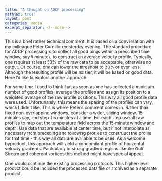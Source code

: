 ```yaml
---
title: "A thought on ADCP processing"
mathjax: true
layout: post
categories: media
excerpt_separator: <!--more-->
---
```


This is a brief rather technical comment. It is based on a conversation with my colleague Peter Cornillon yesterday evening. The standard procedure for ADCP processing is to collect all good pings within a prescribed time window, say 5 minutes, to construct an average velocity profile. Typically, one requires at least 50% of the raw data to be acceptable, otherwise no output. Of course, one can lower the threshold to 30% or even less. Although the resulting profile will be noisier, it will be based on good data. Here I’d like to explore another approach.
 <!--more-->

For some time I used to think that as soon as one has collected a minimum number of good profiles, average the profiles and assign its position to a weighted average of the raw profile positions. This way all good profile data were used. Unfortunately, this means the spacing of the profiles can vary, which I didn’t like. This is where Peter’s comment comes in. Rather than fixed non-overlapping windows, consider a wider, sliding window, 15 minutes say, and step it 5 minutes at a time. For each step use all raw profiles to map out the temperature field across the 15-minute window and depth. Use data that are available at center time, but if not interpolate as necessary from preceding and following profiles to construuct the profile for that time - this way all data are available to be used. As a welcome byproduct, this approach will yield a concomitant profile of horizontal velocity gradients. Particularly in strong gradient regions like the Gulf Stream and coherent vortices this method might have special appeal. 

One would continue the existing processing protocols. This higher-level product could be included the processed data file or archived as a separate product. 


